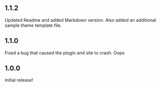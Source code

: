 ## 1.1.2

Updated Readme and added Markdown version. Also added an additional sample theme template file.

## 1.1.0

Fixed a bug that caused the plugin and site to crash. Oops

## 1.0.0

Initial release!
